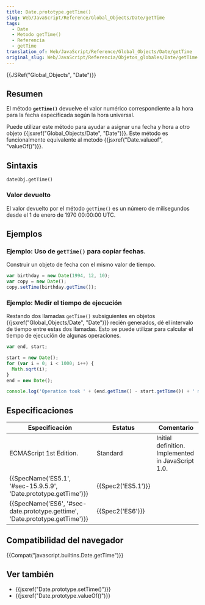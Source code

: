 ```yaml
---
title: Date.prototype.getTime()
slug: Web/JavaScript/Reference/Global_Objects/Date/getTime
tags:
  - Date
  - Metodo getTime()
  - Referencia
  - getTime
translation_of: Web/JavaScript/Reference/Global_Objects/Date/getTime
original_slug: Web/JavaScript/Referencia/Objetos_globales/Date/getTime
---
```


{{JSRef("Global_Objects", "Date")}}

## Resumen

El método **`getTime()`** devuelve el valor numérico correspondiente a la hora para la fecha especificada según la hora universal.

Puede utilizar este método para ayudar a asignar una fecha y hora a otro objeto {{jsxref("Global_Objects/Date", "Date")}}. Este método es funcionalmente equivalente al metodo {{jsxref("Date.valueof", "valueOf()")}}.

## Sintaxis

```
dateObj.getTime()
```

### Valor devuelto

El valor devuelto por el método `getTime()` es un número de milisegundos desde el 1 de enero de 1970 00:00:00 UTC.

## Ejemplos

### Ejemplo: Uso de `getTime()` para copiar fechas.

Construir un objeto de fecha con el mismo valor de tiempo.

```js
var birthday = new Date(1994, 12, 10);
var copy = new Date();
copy.setTime(birthday.getTime());
```

### Ejemplo: Medir el tiempo de ejecución

Restando dos llamadas `getTime()` subsiguientes en objetos {{jsxref("Global_Objects/Date", "Date")}} recién generados, dé el intervalo de tiempo entre estas dos llamadas. Esto se puede utilizar para calcular el tiempo de ejecución de algunas operaciones.

```js
var end, start;

start = new Date();
for (var i = 0; i < 1000; i++) {
  Math.sqrt(i);
}
end = new Date();

console.log('Operation took ' + (end.getTime() - start.getTime()) + ' msec');
```

## Especificaciones

| Especificación                                                                                       | Estatus                  | Comentario                                         |
| ---------------------------------------------------------------------------------------------------- | ------------------------ | -------------------------------------------------- |
| ECMAScript 1st Edition.                                                                              | Standard                 | Initial definition. Implemented in JavaScript 1.0. |
| {{SpecName('ES5.1', '#sec-15.9.5.9', 'Date.prototype.getTime')}}                 | {{Spec2('ES5.1')}} |                                                    |
| {{SpecName('ES6', '#sec-date.prototype.gettime', 'Date.prototype.getTime')}} | {{Spec2('ES6')}}     |                                                    |

## Compatibilidad del navegador

{{Compat("javascript.builtins.Date.getTime")}}

## Ver también

- {{jsxref("Date.prototype.setTime()")}}
- {{jsxref("Date.prototype.valueOf()")}}
